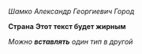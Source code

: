 _Шамко Александр Георгиевич_
_Город_

**Страна**
**Этот текст будет жирным**

_Можно **вставлять** один тип в другой_
